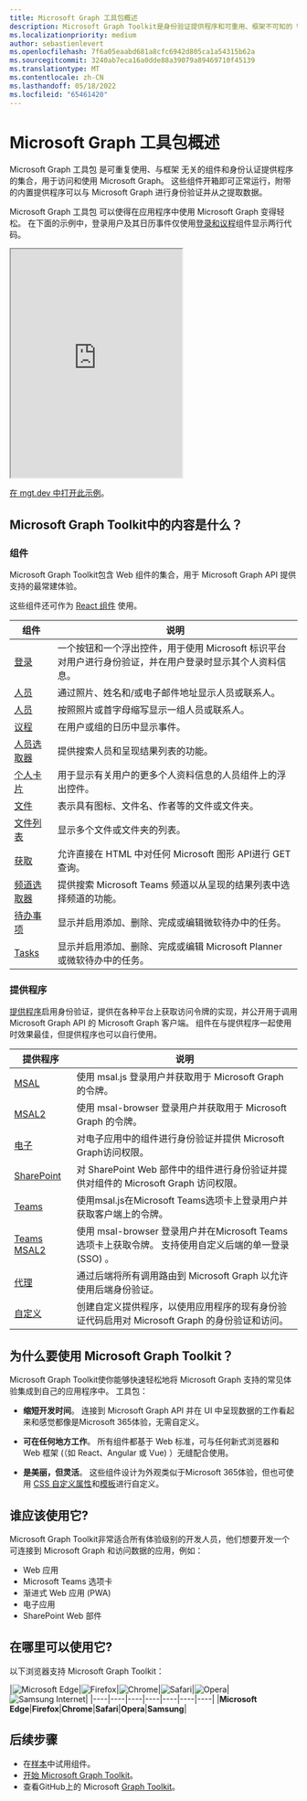 ```yaml
---
title: Microsoft Graph 工具包概述
description: Microsoft Graph Toolkit是身份验证提供程序和可重用、框架不可知的 Web 组件的集合，用于访问和使用 Microsoft Graph。
ms.localizationpriority: medium
author: sebastienlevert
ms.openlocfilehash: 7f6a05eaabd681a8cfc6942d805ca1a54315b62a
ms.sourcegitcommit: 3240ab7eca16a0dde88a39079a89469710f45139
ms.translationtype: MT
ms.contentlocale: zh-CN
ms.lasthandoff: 05/18/2022
ms.locfileid: "65461420"
---
```

# <a name="microsoft-graph-toolkit-overview"></a>Microsoft Graph 工具包概述 

Microsoft Graph 工具包 是可重复使用、与框架 无关的组件和身份认证提供程序的集合，用于访问和使用 Microsoft Graph。 这些组件开箱即可正常运行，附带的内置提供程序可以与 Microsoft Graph 进行身份验证并从之提取数据。

Microsoft Graph 工具包 可以使得在应用程序中使用 Microsoft Graph 变得轻松。 在下面的示例中，登录用户及其日历事件仅使用[登录和](./components/login.md)[议程](./components/agenda.md)组件显示两行代码。

<iframe src="https://mgt.dev/iframe.html?id=samples-general--login-to-show-agenda&source=docs&source=docs" height="400"></iframe>

[在 mgt.dev 中打开此示例](https://mgt.dev/?path=/story/samples-general--login-to-show-agenda&source=docs)。

## <a name="whats-in-microsoft-graph-toolkit"></a>Microsoft Graph Toolkit中的内容是什么？

### <a name="components"></a>组件

Microsoft Graph Toolkit包含 Web 组件的集合，用于 Microsoft Graph API 提供支持的最常建体验。

这些组件还可作为 [React 组件](./get-started/mgt-react.md) 使用。

|组件|说明|
|---------|-----------|
|[登录](./components/login.md)|一个按钮和一个浮出控件，用于使用 Microsoft 标识平台对用户进行身份验证，并在用户登录时显示其个人资料信息。|
|[人员](./components/person.md)|通过照片、姓名和/或电子邮件地址显示人员或联系人。|
|[人员](./components/people.md)|按照照片或首字母缩写显示一组人员或联系人。|
|[议程](./components/agenda.md)|在用户或组的日历中显示事件。|
|[人员选取器](./components/people-picker.md)|提供搜索人员和呈现结果列表的功能。|
|[个人卡片](./components/person-card.md)|用于显示有关用户的更多个人资料信息的人员组件上的浮出控件。|
|[文件](./components/file.md)|表示具有图标、文件名、作者等的文件或文件夹。|
|[文件列表](./components/file-list.md)|显示多个文件或文件夹的列表。|
|[获取](./components/get.md)|允许直接在 HTML 中对任何 Microsoft 图形 API进行 GET 查询。|
|[频道选取器](./components/teams-channel-picker.md)|提供搜索 Microsoft Teams 频道以从呈现的结果列表中选择频道的功能。|
|[待办事项](./components/todo.md)|显示并启用添加、删除、完成或编辑微软待办中的任务。|
|[Tasks](./components/tasks.md)|显示并启用添加、删除、完成或编辑 Microsoft Planner 或微软待办中的任务。|

### <a name="providers"></a>提供程序

[提供程序](./providers/providers.md)启用身份验证，提供在各种平台上获取访问令牌的实现，并公开用于调用 Microsoft Graph API 的 Microsoft Graph 客户端。 组件在与提供程序一起使用时效果最佳，但提供程序也可以自行使用。

|提供程序|说明|
|---------|-----------|
|[MSAL](./providers/msal.md)|使用 msal.js 登录用户并获取用于 Microsoft Graph 的令牌。|
|[MSAL2](./providers/msal2.md)| 使用 msal-browser 登录用户并获取用于 Microsoft Graph 的令牌。|
|[电子](./providers/electron.md)|对电子应用中的组件进行身份验证并提供 Microsoft Graph访问权限。|
|[SharePoint](./providers/sharepoint.md)|对 SharePoint Web 部件中的组件进行身份验证并提供对组件的 Microsoft Graph 访问权限。|
|[Teams](./providers/teams.md)|使用msal.js在Microsoft Teams选项卡上登录用户并获取客户端上的令牌。|
|[Teams MSAL2](./providers/teams-msal2.md)|使用 msal-browser 登录用户并在Microsoft Teams选项卡上获取令牌。 支持使用自定义后端的单一登录 (SSO) 。 |
|[代理](./providers/proxy.md)|通过后端将所有调用路由到 Microsoft Graph 以允许使用后端身份验证。|
|[自定义](./providers/custom.md)|创建自定义提供程序，以使用应用程序的现有身份验证代码启用对 Microsoft Graph 的身份验证和访问。|

## <a name="why-use-microsoft-graph-toolkit"></a>为什么要使用 Microsoft Graph Toolkit？

Microsoft Graph Toolkit使你能够快速轻松地将 Microsoft Graph 支持的常见体验集成到自己的应用程序中。 工具包：

- **缩短开发时间**。 连接到 Microsoft Graph API 并在 UI 中呈现数据的工作看起来和感觉都像是Microsoft 365体验，无需自定义。

- **可在任何地方工作**。 所有组件都基于 Web 标准，可与任何新式浏览器和 Web 框架 (（如 React、Angular 或 Vue) ）无缝配合使用。 

- **是美丽，但灵活**。 这些组件设计为外观类似于Microsoft 365体验，但也可使用 [CSS 自定义属性](./customize-components/style.md)和[模板](./customize-components/templates.md)进行自定义。

## <a name="who-should-use-it"></a>谁应该使用它?

Microsoft Graph Toolkit非常适合所有体验级别的开发人员，他们想要开发一个可连接到 Microsoft Graph 和访问数据的应用，例如：
- Web 应用
- Microsoft Teams 选项卡
- 渐进式 Web 应用 (PWA)
- 电子应用
- SharePoint Web 部件

## <a name="where-can-i-use-it"></a>在哪里可以使用它?

以下浏览器支持 Microsoft Graph Toolkit：

|![Microsoft Edge](images/edgeIcon.png)|![Firefox](images/firefoxIcon.png)|![Chrome](images/chromeIcon.png)|![Safari](images/safariIcon.png)|![Opera](images/operaIcon.png)|![Samsung Internet](images/samsungInternetIcon.png)|
|----|----|----|----|----|----|----|
|**Microsoft Edge**|**Firefox**|**Chrome**|**Safari**|**Opera**|**Samsung**|

## <a name="next-steps"></a>后续步骤

- 在[样本](https://mgt.dev)中试用组件。
- [开始 Microsoft Graph Toolkit](./get-started/overview.md)。
- 查看GitHub上的 Microsoft [Graph Toolkit](https://aka.ms/mgt)。
